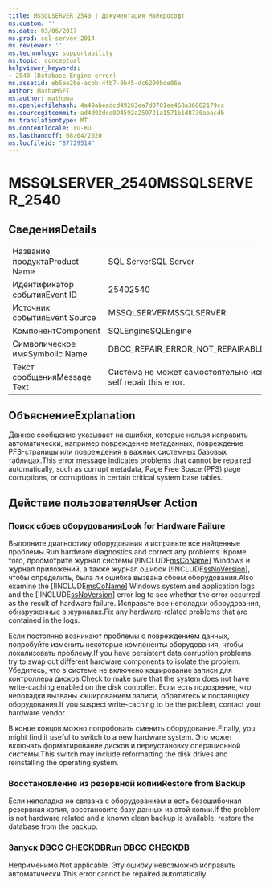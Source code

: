 ```yaml
---
title: MSSQLSERVER_2540 | Документация Майкрософт
ms.custom: ''
ms.date: 03/06/2017
ms.prod: sql-server-2014
ms.reviewer: ''
ms.technology: supportability
ms.topic: conceptual
helpviewer_keywords:
- 2540 (Database Engine error)
ms.assetid: eb5ee2be-acbb-4fb7-9b45-dc6200bde06e
author: MashaMSFT
ms.author: mathoma
ms.openlocfilehash: 4a49abeadcd49263ea7d0701ee468a36882179cc
ms.sourcegitcommit: ad4d92dce894592a259721a1571b1d8736abacdb
ms.translationtype: MT
ms.contentlocale: ru-RU
ms.lasthandoff: 08/04/2020
ms.locfileid: "87729514"
---
```

# <a name="mssqlserver_2540"></a><span data-ttu-id="8ec68-102">MSSQLSERVER_2540</span><span class="sxs-lookup"><span data-stu-id="8ec68-102">MSSQLSERVER_2540</span></span>
    
## <a name="details"></a><span data-ttu-id="8ec68-103">Сведения</span><span class="sxs-lookup"><span data-stu-id="8ec68-103">Details</span></span>  
  
|||  
|-|-|  
|<span data-ttu-id="8ec68-104">Название продукта</span><span class="sxs-lookup"><span data-stu-id="8ec68-104">Product Name</span></span>|<span data-ttu-id="8ec68-105">SQL Server</span><span class="sxs-lookup"><span data-stu-id="8ec68-105">SQL Server</span></span>|  
|<span data-ttu-id="8ec68-106">Идентификатор события</span><span class="sxs-lookup"><span data-stu-id="8ec68-106">Event ID</span></span>|<span data-ttu-id="8ec68-107">2540</span><span class="sxs-lookup"><span data-stu-id="8ec68-107">2540</span></span>|  
|<span data-ttu-id="8ec68-108">Источник события</span><span class="sxs-lookup"><span data-stu-id="8ec68-108">Event Source</span></span>|<span data-ttu-id="8ec68-109">MSSQLSERVER</span><span class="sxs-lookup"><span data-stu-id="8ec68-109">MSSQLSERVER</span></span>|  
|<span data-ttu-id="8ec68-110">Компонент</span><span class="sxs-lookup"><span data-stu-id="8ec68-110">Component</span></span>|<span data-ttu-id="8ec68-111">SQLEngine</span><span class="sxs-lookup"><span data-stu-id="8ec68-111">SQLEngine</span></span>|  
|<span data-ttu-id="8ec68-112">Символическое имя</span><span class="sxs-lookup"><span data-stu-id="8ec68-112">Symbolic Name</span></span>|<span data-ttu-id="8ec68-113">DBCC_REPAIR_ERROR_NOT_REPAIRABLE</span><span class="sxs-lookup"><span data-stu-id="8ec68-113">DBCC_REPAIR_ERROR_NOT_REPAIRABLE</span></span>|  
|<span data-ttu-id="8ec68-114">Текст сообщения</span><span class="sxs-lookup"><span data-stu-id="8ec68-114">Message Text</span></span>|<span data-ttu-id="8ec68-115">Система не может самостоятельно исправить эту ошибку.</span><span class="sxs-lookup"><span data-stu-id="8ec68-115">The system cannot self repair this error.</span></span>|  
  
## <a name="explanation"></a><span data-ttu-id="8ec68-116">Объяснение</span><span class="sxs-lookup"><span data-stu-id="8ec68-116">Explanation</span></span>  
 <span data-ttu-id="8ec68-117">Данное сообщение указывает на ошибки, которые нельзя исправить автоматически, например повреждение метаданных, повреждение PFS-страницы или повреждения в важных системных базовых таблицах.</span><span class="sxs-lookup"><span data-stu-id="8ec68-117">This error message indicates problems that cannot be repaired automatically, such as corrupt metadata, Page Free Space (PFS) page corruptions, or corruptions in certain critical system base tables.</span></span>  
  
## <a name="user-action"></a><span data-ttu-id="8ec68-118">Действие пользователя</span><span class="sxs-lookup"><span data-stu-id="8ec68-118">User Action</span></span>  
  
### <a name="look-for-hardware-failure"></a><span data-ttu-id="8ec68-119">Поиск сбоев оборудования</span><span class="sxs-lookup"><span data-stu-id="8ec68-119">Look for Hardware Failure</span></span>  
 <span data-ttu-id="8ec68-120">Выполните диагностику оборудования и исправьте все найденные проблемы.</span><span class="sxs-lookup"><span data-stu-id="8ec68-120">Run hardware diagnostics and correct any problems.</span></span> <span data-ttu-id="8ec68-121">Кроме того, просмотрите журнал системы [!INCLUDE[msCoName](../../includes/msconame-md.md)] Windows и журнал приложений, а также журнал ошибок [!INCLUDE[ssNoVersion](../../includes/ssnoversion-md.md)], чтобы определить, была ли ошибка вызвана сбоем оборудования.</span><span class="sxs-lookup"><span data-stu-id="8ec68-121">Also examine the [!INCLUDE[msCoName](../../includes/msconame-md.md)] Windows system and application logs and the [!INCLUDE[ssNoVersion](../../includes/ssnoversion-md.md)] error log to see whether the error occurred as the result of hardware failure.</span></span> <span data-ttu-id="8ec68-122">Исправьте все неполадки оборудования, обнаруженные в журналах.</span><span class="sxs-lookup"><span data-stu-id="8ec68-122">Fix any hardware-related problems that are contained in the logs.</span></span>  
  
 <span data-ttu-id="8ec68-123">Если постоянно возникают проблемы с повреждением данных, попробуйте изменить некоторые компоненты оборудования, чтобы локализовать проблему.</span><span class="sxs-lookup"><span data-stu-id="8ec68-123">If you have persistent data corruption problems, try to swap out different hardware components to isolate the problem.</span></span> <span data-ttu-id="8ec68-124">Убедитесь, что в системе не включено кэширование записи для контроллера дисков.</span><span class="sxs-lookup"><span data-stu-id="8ec68-124">Check to make sure that the system does not have write-caching enabled on the disk controller.</span></span> <span data-ttu-id="8ec68-125">Если есть подозрение, что неполадки вызваны кэшированием записи, обратитесь к поставщику оборудования.</span><span class="sxs-lookup"><span data-stu-id="8ec68-125">If you suspect write-caching to be the problem, contact your hardware vendor.</span></span>  
  
 <span data-ttu-id="8ec68-126">В конце концов можно попробовать сменить оборудование.</span><span class="sxs-lookup"><span data-stu-id="8ec68-126">Finally, you might find it useful to switch to a new hardware system.</span></span> <span data-ttu-id="8ec68-127">Это может включать форматирование дисков и переустановку операционной системы.</span><span class="sxs-lookup"><span data-stu-id="8ec68-127">This switch may include reformatting the disk drives and reinstalling the operating system.</span></span>  
  
### <a name="restore-from-backup"></a><span data-ttu-id="8ec68-128">Восстановление из резервной копии</span><span class="sxs-lookup"><span data-stu-id="8ec68-128">Restore from Backup</span></span>  
 <span data-ttu-id="8ec68-129">Если неполадка не связана с оборудованием и есть безошибочная резервная копия, восстановите базу данных из этой копии.</span><span class="sxs-lookup"><span data-stu-id="8ec68-129">If the problem is not hardware related and a known clean backup is available, restore the database from the backup.</span></span>  
  
### <a name="run-dbcc-checkdb"></a><span data-ttu-id="8ec68-130">Запуск DBCC CHECKDB</span><span class="sxs-lookup"><span data-stu-id="8ec68-130">Run DBCC CHECKDB</span></span>  
 <span data-ttu-id="8ec68-131">Неприменимо.</span><span class="sxs-lookup"><span data-stu-id="8ec68-131">Not applicable.</span></span> <span data-ttu-id="8ec68-132">Эту ошибку невозможно исправить автоматически.</span><span class="sxs-lookup"><span data-stu-id="8ec68-132">This error cannot be repaired automatically.</span></span>  
  
  
